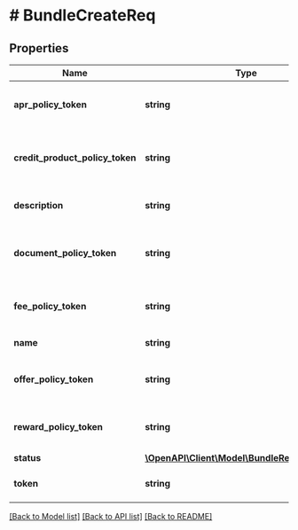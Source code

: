 # # BundleCreateReq

## Properties

Name | Type | Description | Notes
------------ | ------------- | ------------- | -------------
**apr_policy_token** | **string** | Unique identifier of the APR policy. |
**credit_product_policy_token** | **string** | Unique identifier of the credit product policy. |
**description** | **string** | Description of the bundle. |
**document_policy_token** | **string** | Unique identifier of the document policy. |
**fee_policy_token** | **string** | Unique identifier of the fee policy. |
**name** | **string** | Name of the bundle. |
**offer_policy_token** | **string** | Unique identifier of the offer policy. | [optional]
**reward_policy_token** | **string** | Unique identifier of the reward policy. | [optional]
**status** | [**\OpenAPI\Client\Model\BundleResourceStatus**](BundleResourceStatus.md) |  |
**token** | **string** | Unique identifier of the bundle. | [optional]

[[Back to Model list]](../../README.md#models) [[Back to API list]](../../README.md#endpoints) [[Back to README]](../../README.md)
